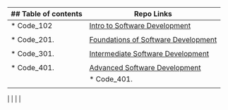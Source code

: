 
| ## Table of contents               |  Repo Links                    |
|-----------------------------------|------------------------------  |
| * Code_102                 | [Intro to Software Development](https://github.com/mahmood-alashqar/Reading_Note/tree/main/code_101)                               |
|                                   |                                |
| * Code_201.                   | [Foundations of Software Development](https://github.com/mahmood-alashqar/Reading_Note/tree/main/code_201)                              |
|                                   |                                |
| * Code_301.  | [Intermediate Software Development](https://github.com/mahmood-alashqar/Reading_Note/tree/main/code_301)                               |
|                                   |                                |
| * Code_401.    | [ Advanced Software Development](https://github.com/mahmood-alashqar/Reading_Note/tree/main/code_401)     
         | * Code_401.    | [ Advanced Software Development](https://github.com/mahmood-alashqar/Reading_Note/tree/main/code_401)                               |
|                                   |                                |
|
|                                   |                                |



